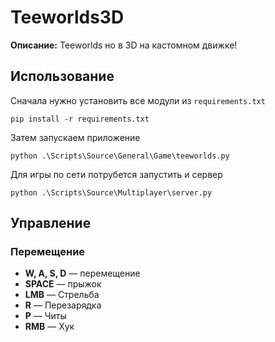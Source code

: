 # Teeworlds3D

**Описание:** Teeworlds но в 3D на кастомном движке!

## Использование

Сначала нужно установить все модули из `requirements.txt`

```
pip install -r requirements.txt
```

Затем запускаем приложение

```
python .\Scripts\Source\General\Game\teeworlds.py
```

Для игры по сети потрубется запустить и сервер

```
python .\Scripts\Source\Multiplayer\server.py
```

## Управление

### Перемещение

- **W, A, S, D** — перемещение
- **SPACE** — прыжок
- **LMB** — Стрельба
- **R** — Перезарядка
- **P** — Читы
- **RMB** — Хук
